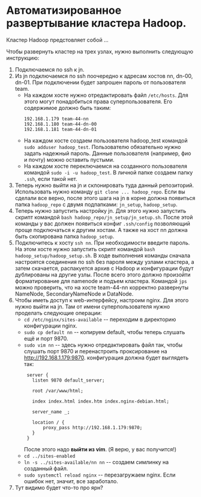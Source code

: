 # Автоматизированное развертывание кластера Hadoop.

Кластер Hadoop предстовляет собой ...

Чтобы развернуть кластер на трех узлах, нужно выполнить следующую инструкцию:
1. Подключаемся по ssh к jn.
2. Из jn подключаемся по ssh поочередно к адресам хостов nn, dn-00, dn-01. При подключении будет запрошен пароль от пользователя team.
   - На каждом хосте нужно отредактировать файл `/etc/hosts`. Для этого могут понадобиться права суперпользователя. Его содержимое должно быть таким:
     ```
     192.168.1.179 team-44-nn
     192.168.1.180 team-44-dn-00
     192.168.1.181 team-44-dn-01
     ```
   - На каждом хосте создаем пользователя hadoop_test командой `sudo adduser hadoop_test`. Пользователю обязательно нужно задать надежный пароль. Данные пользователя (например, фио и почту) можно оставить пустыми.
   - На каждом хосте переключаемся на созданного пользователя командой `sudo -i -u hadoop_test`. В личной папке создаем папку `.ssh`, если такой нет.
3. Теперь нужно выйти на jn и склонировать туда данный репозиторий. Использовать нужно команду `git clone ... hadoop_repo`. Если вы сделали все верно, после этого шага на jn в корне должна появиться папка `hadoop_repo` с двумя подпапками: `jn_setup`, `hadoop_setup`.
4. Теперь нужно запустить настройку jn. Для этого нужно запустить скрипт командой `bash hadoop_repo/jn_setup/jn_setup.sh`. После этой команды у вас должен появиться конфиг `.ssh/config` позволяющий проще подключаться к другим хостам. А также на хост nn должна быть скопирована папка `hadoop_setup`.
5. Подключитесь к хосту `ssh nn`. При необходимости введите пароль. На этом хосте нужно запустить скрипт командой `bash hadoop_setup/hadoop_setup.sh`. В ходе выполнения команды сначала настроятся соединения по ssh без пароля между узлами кластера, а затем скачается, распакуется архив с Hadoop и конфигурации будут дублированы на другие узлы. После всего этого должно произойти форматирование для namenode и подъем кластера. Командой `jps` можно проверить, что на хосте team-44-nn корректно развернуты NameNode, SecondaryNameNode и DataNode.
6. Чтобы иметь доступ к web-интерфейсу, настроим nginx. Для этого нужно выйти на jn. Там от имени суперпользователя нужно проделать следующие операции:
   - `cd /etc/nginx/sites-available` -- переходим в директорию конфигурации nginx.
   - `sudo cp default nn` -- копируем default, чтобы теперь слушать ещё и порт 9870.
   - `sudo vim nn` -- здесь нужно отредактировать файл так, чтобы слушать порт 9870 и перенастроить проксирование на http://192.168.1.179:9870. конфигурация должна будет выглядеть так:
     ```
      server {
      	listen 9870 default_server;
      
      	root /var/www/html;
      
      	index index.html index.htm index.nginx-debian.html;
      
      	server_name _;
      
      	location / {
      		proxy_pass http://192.168.1.179:9870;
      	}
      }
     ```
     После этого надо **выйти из vim**. (Я верю, у вас получится!)
   - `cd ../sites-enabled`
   - `ln -s ../sites-available/nn nn` -- создаем симлинку на созданный файл.
   - `sudo systemctl reload nginx` -- перезагружаем nginx. Если ошибок нет, значит, все заработало.
7. Тут видимо будет что-то про ярн?
